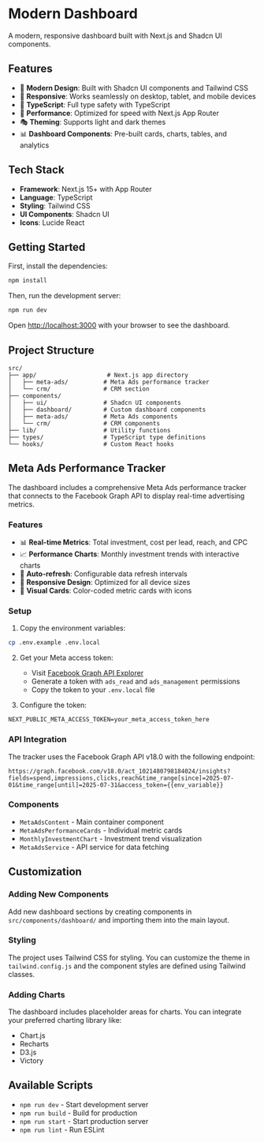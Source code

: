 # Modern Dashboard

A modern, responsive dashboard built with Next.js and Shadcn UI components.

## Features

- 🎨 **Modern Design**: Built with Shadcn UI components and Tailwind CSS
- 📱 **Responsive**: Works seamlessly on desktop, tablet, and mobile devices
- 🎯 **TypeScript**: Full type safety with TypeScript
- 🚀 **Performance**: Optimized for speed with Next.js App Router
- 🎭 **Theming**: Supports light and dark themes
- 📊 **Dashboard Components**: Pre-built cards, charts, tables, and analytics

## Tech Stack

- **Framework**: Next.js 15+ with App Router
- **Language**: TypeScript
- **Styling**: Tailwind CSS
- **UI Components**: Shadcn UI
- **Icons**: Lucide React

## Getting Started

First, install the dependencies:

```bash
npm install
```

Then, run the development server:

```bash
npm run dev
```

Open [http://localhost:3000](http://localhost:3000) with your browser to see the dashboard.

## Project Structure

```
src/
├── app/                    # Next.js app directory
│   ├── meta-ads/          # Meta Ads performance tracker
│   └── crm/               # CRM section
├── components/
│   ├── ui/                # Shadcn UI components
│   ├── dashboard/         # Custom dashboard components
│   ├── meta-ads/          # Meta Ads components
│   └── crm/               # CRM components
├── lib/                   # Utility functions
├── types/                 # TypeScript type definitions
└── hooks/                 # Custom React hooks
```

## Meta Ads Performance Tracker

The dashboard includes a comprehensive Meta Ads performance tracker that connects to the Facebook Graph API to display real-time advertising metrics.

### Features

- 📊 **Real-time Metrics**: Total investment, cost per lead, reach, and CPC
- 📈 **Performance Charts**: Monthly investment trends with interactive charts
- 🔄 **Auto-refresh**: Configurable data refresh intervals
- 📱 **Responsive Design**: Optimized for all device sizes
- 🎨 **Visual Cards**: Color-coded metric cards with icons

### Setup

1. Copy the environment variables:
```bash
cp .env.example .env.local
```

2. Get your Meta access token:
   - Visit [Facebook Graph API Explorer](https://developers.facebook.com/tools/explorer/)
   - Generate a token with `ads_read` and `ads_management` permissions
   - Copy the token to your `.env.local` file

3. Configure the token:
```env
NEXT_PUBLIC_META_ACCESS_TOKEN=your_meta_access_token_here
```

### API Integration

The tracker uses the Facebook Graph API v18.0 with the following endpoint:
```
https://graph.facebook.com/v18.0/act_1021480798184024/insights?fields=spend,impressions,clicks,reach&time_range[since]=2025-07-01&time_range[until]=2025-07-31&access_token={{env_variable}}
```

### Components

- `MetaAdsContent` - Main container component
- `MetaAdsPerformanceCards` - Individual metric cards
- `MonthlyInvestmentChart` - Investment trend visualization
- `MetaAdsService` - API service for data fetching

## Customization

### Adding New Components

Add new dashboard sections by creating components in `src/components/dashboard/` and importing them into the main layout.

### Styling

The project uses Tailwind CSS for styling. You can customize the theme in `tailwind.config.js` and the component styles are defined using Tailwind classes.

### Adding Charts

The dashboard includes placeholder areas for charts. You can integrate your preferred charting library like:
- Chart.js
- Recharts
- D3.js
- Victory

## Available Scripts

- `npm run dev` - Start development server
- `npm run build` - Build for production
- `npm run start` - Start production server
- `npm run lint` - Run ESLint
